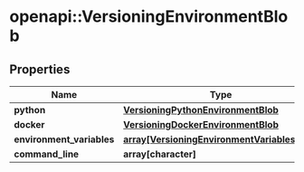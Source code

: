 # openapi::VersioningEnvironmentBlob


## Properties
Name | Type | Description | Notes
------------ | ------------- | ------------- | -------------
**python** | [**VersioningPythonEnvironmentBlob**](versioningPythonEnvironmentBlob.md) |  | [optional] 
**docker** | [**VersioningDockerEnvironmentBlob**](versioningDockerEnvironmentBlob.md) |  | [optional] 
**environment_variables** | [**array[VersioningEnvironmentVariablesBlob]**](versioningEnvironmentVariablesBlob.md) |  | [optional] 
**command_line** | **array[character]** |  | [optional] 


